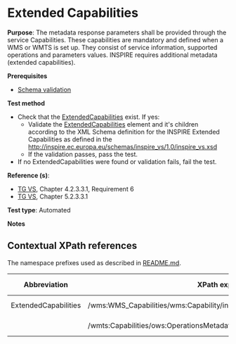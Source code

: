 # Extended Capabilities

**Purpose**: The metadata response parameters shall be provided through the service Capabilities. These capabilities are mandatory and defined when a WMS or WMTS is set up. They consist of service information, supported operations and parameters values. INSPIRE requires additional metadata (extended capabilities).

**Prerequisites**

* [Schema validation](http://inspire.ec.europa.eu/id/ats/view-service/3.11/layer-metadata/schema-validation)

**Test method**

* Check that the [ExtendedCapabilities](#extendedCapabilities) exist. If yes:
  * Validate the [ExtendedCapabilities](#ExtendedCapabilities) element and it's children according to the XML Schema definition for the INSPIRE Extended Capabilities as defined in the http://inspire.ec.europa.eu/schemas/inspire_vs/1.0/inspire_vs.xsd
  * If the validation passes, pass the test.
* If no ExtendedCapabilities were found or validation fails, fail the test.

**Reference (s)**: 

* [TG VS](http://inspire.ec.europa.eu/id/ats/view-service/3.11/layer-metadata/README#ref_TG_VS), Chapter 4.2.3.3.1, Requirement 6
* [TG VS](http://inspire.ec.europa.eu/id/ats/view-service/3.11/layer-metadata/README#ref_TG_VS), Chapter 5.2.3.3.1

**Test type**: Automated

**Notes**


## Contextual XPath references

The namespace prefixes used as described in [README.md](http://inspire.ec.europa.eu/id/ats/view-service/3.11/layer-metadata/README#namespaces).

Abbreviation                                     |  XPath expression												|  Parameter  value
------------------------------------------------ | ---------------------------------------------------------------	| ---------------------------------------------------------------
ExtendedCapabilities <a name="extendedCapabilities"></a>   | /wms:WMS_Capabilities/wms:Capability/inspire_vs:ExtendedCapabilities | ISO 19128
                                                           | /wmts:Capabilities/ows:OperationsMetadata/inspire_vs_ows11:ExtendedCapabilities | ISO 19128
